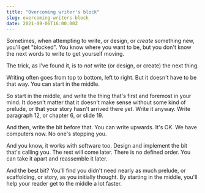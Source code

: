 ```yaml
---
title: "Overcoming writer's block"
slug: overcoming-writers-block
date: 2021-09-06T16:00:00Z
---
```


Sometimes, when attempting to write, or design, or _create_ something new, you'll get "blocked". You know where you want to be, but you don't know the next words to write to get yourself moving.

The trick, as I've found it, is to _not_ write (or design, or create) the next thing.

Writing often goes from top to bottom, left to right. But it doesn't have to be that way. You can start in the middle.

So start in the middle, and write the thing that's first and foremost in your mind. It doesn't matter that it doesn't make sense without some kind of prelude, or that your story hasn't arrived there yet. Write it anyway. Write paragraph 12, or chapter 6, or slide 19.

And then, write the bit before that. You can write upwards. It's OK. We have computers now. No one's stopping you.

And you know, it works with software too. Design and implement the bit that's calling you. The rest will come later. There is no defined order. You can take it apart and reassemble it later.

And the best bit? You'll find you didn't need nearly as much prelude, or scaffolding, or story, as you initially thought. By starting in the middle, you'll help your reader get to the middle a lot faster.
